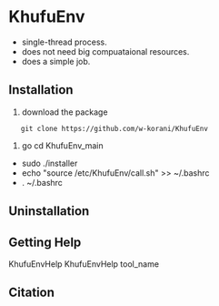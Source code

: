 # KhufuEnv

- single-thread process.
- does not need big compuataional resources.
- does a simple job.

## Installation

1. download the package

```
   git clone https://github.com/w-korani/KhufuEnv
```

1. go cd KhufuEnv_main
- sudo ./installer
- echo "source /etc/KhufuEnv/call.sh"  >>  ~/.bashrc
- . ~/.bashrc

## Uninstallation


## Getting Help
KhufuEnvHelp
KhufuEnvHelp tool_name

## Citation



